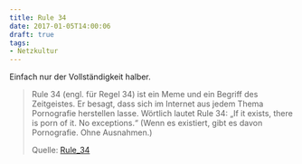 ```yaml
---
title: Rule 34
date: 2017-01-05T14:00:06
draft: true
tags:
- Netzkultur
---
```


Einfach nur der Vollständigkeit halber.


> Rule 34 (engl. für Regel 34) ist ein Meme und ein Begriff des
> Zeitgeistes. Er besagt, dass sich im Internet aus jedem Thema Pornografie
> herstellen lasse. Wörtlich lautet Rule 34: „If it exists, there is porn
> of it. No exceptions.“ (Wenn es existiert, gibt es davon Pornografie.
> Ohne Ausnahmen.)
>
> Quelle: [Rule_34](https://de.wikipedia.org/wiki/Rule_34)
